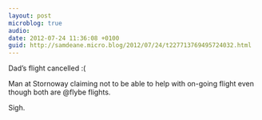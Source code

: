 ```yaml
---
layout: post
microblog: true
audio: 
date: 2012-07-24 11:36:08 +0100
guid: http://samdeane.micro.blog/2012/07/24/t227713769495724032.html
---
```

Dad’s flight cancelled :(

Man at Stornoway claiming not to be able to help with on-going flight even though both are @flybe flights.

Sigh.
